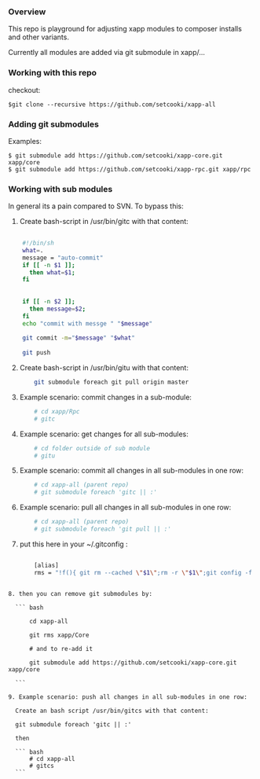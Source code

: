 ### Overview

This repo is playground for adjusting xapp modules to composer installs and other variants. 

Currently all modules are added via git submodule in xapp/...


### Working with this repo

checkout:

    $git clone --recursive https://github.com/setcooki/xapp-all 

### Adding git submodules 

Examples:
 
    $ git submodule add https://github.com/setcooki/xapp-core.git xapp/core
    $ git submodule add https://github.com/setcooki/xapp-rpc.git xapp/rpc
 
### Working with sub modules 

In general its a pain compared to SVN. To bypass this:
 
1. Create bash-script in /usr/bin/gitc with that content:
  
``` bash 
    
    #!/bin/sh
    what=.
    message = "auto-commit"
    if [[ -n $1 ]];
      then what=$1;
    fi
    
    
    if [[ -n $2 ]];
      then message=$2;
    fi
    echo "commit with messge " "$message"
    
    git commit -m="$message" "$what"
    
    git push
```
  
2. Create bash-script in /usr/bin/gitu with that content:
  
    ``` bash 
        git submodule foreach git pull origin master
    ```
  
3. Example scenario: commit changes in a sub-module:
  
    ``` bash
        # cd xapp/Rpc
        # gitc
    ```
  
4. Example scenario: get changes for all sub-modules:
  
    ``` bash
        # cd folder outside of sub module 
        # gitu
    ```
    
5. Example scenario: commit all changes in all sub-modules in one row:
  
    ``` bash
        # cd xapp-all (parent repo) 
        # git submodule foreach 'gitc || :'
    ```
  
6. Example scenario: pull all changes in all sub-modules in one row:
    
    ``` bash
        # cd xapp-all (parent repo) 
        # git submodule foreach 'git pull || :'
    ```
  
7. put this here in your ~/.gitconfig :
  
    ``` bash
    
        [alias]
        rms = "!f(){ git rm --cached \"$1\";rm -r \"$1\";git config -f .gitmodules --remove-section \"submodule.$1\";git config -f .git/config --remove-section \"submodule.$1\";git add .gitmodules; }; f"  
  ```
   
8. then you can remove git submodules by:
 
    ``` bash
    
        cd xapp-all
    
        git rms xapp/Core
    
        # and to re-add it 
    
        git submodule add https://github.com/setcooki/xapp-core.git xapp/core
            
    ```
    
9. Example scenario: push all changes in all sub-modules in one row:
    
    Create an bash script /usr/bin/gitcs with that content:
    
    git submodule foreach 'gitc || :'
    
    then 
    
    ``` bash
        # cd xapp-all  
        # gitcs
    ```

       
       
        
  

